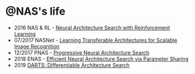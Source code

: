 
@NAS's life
===============

- 2016 NAS & RL - [Neural Architecture Search with Reinforcement Learning](https://arxiv.org/abs/1611.01578)
- 07/2017 NASNet - [Learning Transferable Architectures for Scalable Image Recognition](https://arxiv.org/abs/1707.07012)
- 12/2017 PNAS - [Progressive Neural Architecture Search](https://arxiv.org/abs/1712.00559)
- 2018 ENAS - [Efficient Neural Architecture Search via Parameter Sharing](https://arxiv.org/abs/1802.03268)
- 2019 [DARTS: Differentiable Architecture Search](https://arxiv.org/pdf/1806.09055.pdf)
